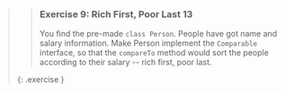 >> ### Exercise 9: Rich First, Poor Last 13
>>
>> You find the pre-made `class Person`. People have got name and salary information. Make Person implement the `Comparable` interface, so that the `compareTo` method would sort the people according to their salary -- rich first, poor last.
>>
>{: .exercise }